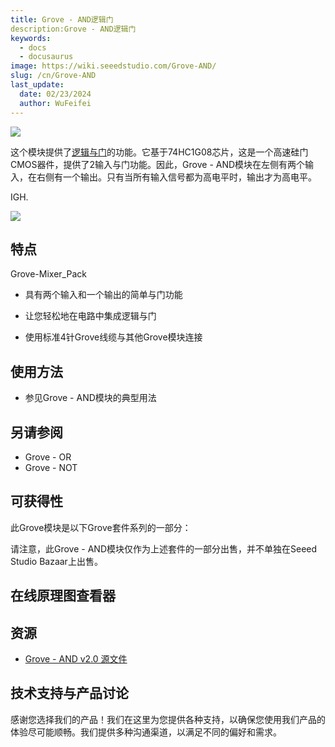 ```yaml
---
title: Grove - AND逻辑门
description:Grove - AND逻辑门
keywords:
  - docs
  - docusaurus
image: https://wiki.seeedstudio.com/Grove-AND/
slug: /cn/Grove-AND
last_update:
  date: 02/23/2024
  author: WuFeifei
---
```

![](https://files.seeedstudio.com/wiki/Grove-AND/img/AND_photo1.jpg)

这个模块提供了[逻辑与门](https://en.wikipedia.org/wiki/AND_gate)的功能。它基于74HC1G08芯片，这是一个高速硅门CMOS器件，提供了2输入与门功能。因此，Grove - AND模块在左侧有两个输入，在右侧有一个输出。只有当所有输入信号都为高电平时，输出才为高电平。

IGH.

[![](https://files.seeedstudio.com/wiki/Seeed-WiKi/docs/images/300px-Get_One_Now_Banner-ragular.png)](https://www.seeedstudio.com/Mixer-Pack-V2-(Electronic-blocks%2Cwithout-Arduino%2Cplug-and-play-system)-p-1867.html)

## 特点

Grove-Mixer_Pack

* 具有两个输入和一个输出的简单与门功能

* 让您轻松地在电路中集成逻辑与门
* 使用标准4针Grove线缆与其他Grove模块连接

## 使用方法

* 参见Grove - AND模块的典型用法

## 另请参阅

* Grove - OR
* Grove - NOT

## 可获得性

此Grove模块是以下Grove套件系列的一部分：

<!-- * [Grove Mixer Pack V2](/Grove-Mixer_Pack_V2 "GROVE MIXER PACK V2") -->

请注意，此Grove - AND模块仅作为上述套件的一部分出售，并不单独在Seeed Studio Bazaar上出售。

## 在线原理图查看器

<div className="altium-ecad-viewer" data-project-src="https://files.seeedstudio.com/wiki/Grove-AND/res/Grove-AND_v2.0_Eagle.zip" style={{borderRadius: '0px 0px 4px 4px', height: 500, borderStyle: 'solid', borderWidth: 1, borderColor: 'rgb(241, 241, 241)', overflow: 'hidden', maxWidth: 1280, maxHeight: 700, boxSizing: 'border-box'}}>
</div>

## 资源

* [Grove - AND v2.0 源文件](https://files.seeedstudio.com/wiki/Grove-AND/res/Grove-AND_v2.0_Eagle.zip)

## 技术支持与产品讨论

感谢您选择我们的产品！我们在这里为您提供各种支持，以确保您使用我们产品的体验尽可能顺畅。我们提供多种沟通渠道，以满足不同的偏好和需求。

<div class="button_tech_support_container">
<a href="https://forum.seeedstudio.com/" class="button_forum"></a> 
<a href="https://www.seeedstudio.com/contacts" class="button_email"></a>
</div>

<div class="button_tech_support_container">
<a href="https://discord.gg/eWkprNDMU7" class="button_discord"></a> 
<a href="https://github.com/Seeed-Studio/wiki-documents/discussions/69" class="button_discussion"></a>
</div>
